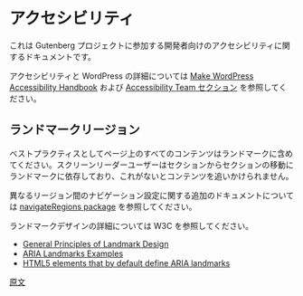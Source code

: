 <!--
# Accessibility
 -->
# アクセシビリティ
<!--
Accessibility documentation for developers working on the Gutenberg Project.

For more information on accessibility and WordPress see the [Make WordPress Accessibility Handbook](https://make.wordpress.org/accessibility/handbook/) and the [Accessibility Team section](https://make.wordpress.org/accessibility/).
 -->
これは Gutenberg プロジェクトに参加する開発者向けのアクセシビリティに関するドキュメントです。

アクセシビリティと WordPress の詳細については [Make WordPress Accessibility Handbook](https://make.wordpress.org/accessibility/handbook/) および [Accessibility Team セクション](https://make.wordpress.org/accessibility/) を参照してください。

<!--
## Landmark regions
 -->
## ランドマークリージョン

<!--
It is a best practice to include ALL content on the page in landmarks, so that screen reader users who rely on them to navigate from section to section do not lose track of content.

For setting up navigation between different regions, see the [navigateRegions package](/packages/components/src/higher-order/navigate-regions/README.md) for additional documentation.
 -->
ベストプラクティスとしてページ上のすべてのコンテンツはランドマークに含めてください。スクリーンリーダーユーザーはセクションからセクションの移動にランドマークに依存しており、これがないとコンテンツを追いかけられません。

異なるリージョン間のナビゲーション設定に関する追加のドキュメントについては [navigateRegions package](https://developer.wordpress.org/block-editor/components/navigate-regions/) を参照してください。

<!--
Read more regarding landmark design from W3C:
 -->
ランドマークデザインの詳細については W3C を参照してください。

-   [General Principles of Landmark Design](https://www.w3.org/WAI/ARIA/apg/practices/landmark-regions/#x4-2-general-principles-of-landmark-design)
-   [ARIA Landmarks Examples](https://www.w3.org/WAI/ARIA/apg/example-index/landmarks/)
-   [HTML5 elements that by default define ARIA landmarks](https://www.w3.org/WAI/ARIA/apg/practices/landmark-regions/#x4-1-html-sectioning-elements)

[原文](https://github.com/WordPress/gutenberg/blob/trunk/docs/how-to-guides/accessibility.md)
